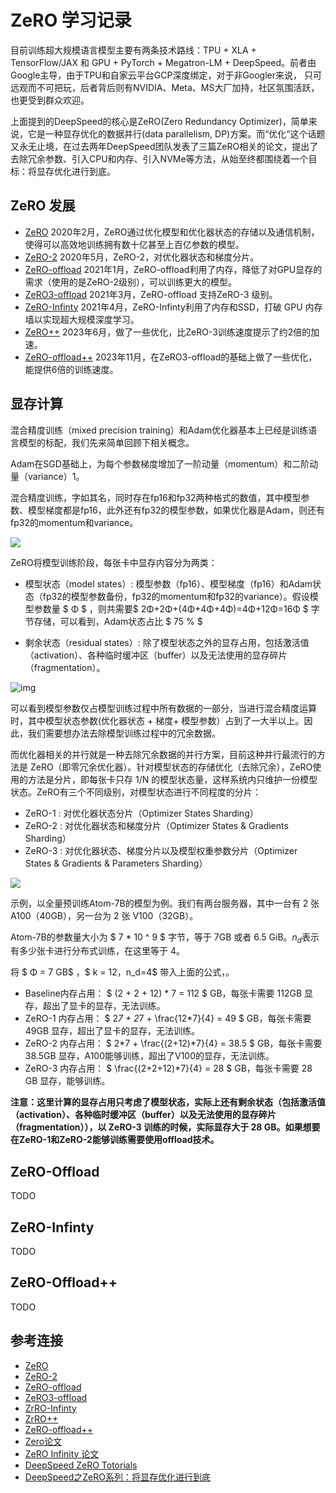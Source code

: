 # ZeRO 学习记录


目前训练超大规模语言模型主要有两条技术路线：TPU + XLA + TensorFlow/JAX 和 GPU + PyTorch + Megatron-LM + DeepSpeed。前者由Google主导，由于TPU和自家云平台GCP深度绑定，对于非Googler来说， 只可远观而不可把玩，后者背后则有NVIDIA、Meta、MS大厂加持，社区氛围活跃，也更受到群众欢迎。

上面提到的DeepSpeed的核心是ZeRO(Zero Redundancy Optimizer)，简单来说，它是一种显存优化的数据并行(data parallelism, DP)方案。而“优化“这个话题又永无止境，在过去两年DeepSpeed团队发表了三篇ZeRO相关的论文，提出了去除冗余参数、引入CPU和内存、引入NVMe等方法，从始至终都围绕着一个目标：将显存优化进行到底。

## ZeRO 发展

- [ZeRO](https://www.microsoft.com/en-us/research/blog/zero-deepspeed-new-system-optimizations-enable-training-models-with-over-100-billion-parameters/) 2020年2月，ZeRO通过优化模型和优化器状态的存储以及通信机制，使得可以高效地训练拥有数十亿甚至上百亿参数的模型。
- [ZeRO-2](https://www.microsoft.com/en-us/research/blog/zero-2-deepspeed-shattering-barriers-of-deep-learning-speed-scale/) 2020年5月，ZeRO-2，对优化器状态和梯度分片。
- [ZeRO-offload](https://arxiv.org/abs/2101.06840) 2021年1月，ZeRO-offload利用了内存，降低了对GPU显存的需求（使用的是ZeRO-2级别），可以训练更大的模型。
- [ZeRO3-offload](https://www.deepspeed.ai/2021/03/07/zero3-offload.html) 2021年3月，ZeRO-offload 支持ZeRO-3 级别。
- [ZeRO-Infinty](https://www.microsoft.com/en-us/research/blog/zero-infinity-and-deepspeed-unlocking-unprecedented-model-scale-for-deep-learning-training/) 2021年4月，ZeRO-Infinty利用了内存和SSD，打破 GPU 内存墙以实现超大规模深度学习。
- [ZeRO++](https://www.microsoft.com/en-us/research/blog/deepspeed-zero-a-leap-in-speed-for-llm-and-chat-model-training-with-4x-less-communication/) 2023年6月，做了一些优化，比ZeRO-3训练速度提示了约2倍的加速。
- [ZeRO-offload++](https://github.com/microsoft/DeepSpeed/tree/master/blogs/deepspeed-offloadpp) 2023年11月，在ZeRO3-offload的基础上做了一些优化，能提供6倍的训练速度。



## 显存计算

混合精度训练（mixed precision training）和Adam优化器基本上已经是训练语言模型的标配，我们先来简单回顾下相关概念。

Adam在SGD基础上，为每个参数梯度增加了一阶动量（momentum）和二阶动量（variance）1。

混合精度训练，字如其名，同时存在fp16和fp32两种格式的数值，其中模型参数、模型梯度都是fp16，此外还有fp32的模型参数，如果优化器是Adam，则还有fp32的momentum和variance。

![](https://danerlt-1258802437.cos.ap-chongqing.myqcloud.com/2024-03-22-9ESoq4.png)

ZeRO将模型训练阶段，每张卡中显存内容分为两类：

-   模型状态（model states）: 模型参数（fp16）、模型梯度（fp16）和Adam状态（fp32的模型参数备份，fp32的momentum和fp32的variance）。假设模型参数量 $ Φ $ ，则共需要$ 2Φ+2Φ+(4Φ+4Φ+4Φ)=4Φ+12Φ=16Φ $ 字节存储，可以看到，Adam状态占比 $ 75 \% $

-   剩余状态（residual states）: 除了模型状态之外的显存占用，包括激活值（activation）、各种临时缓冲区（buffer）以及无法使用的显存碎片（fragmentation）。

![img](https://danerlt-1258802437.cos.ap-chongqing.myqcloud.com/images/v2-0767b38b6144986667975d2b99d02bc3.webp)


可以看到模型参数仅占模型训练过程中所有数据的一部分，当进行混合精度运算时，其中模型状态参数(优化器状态 + 梯度+ 模型参数）占到了一大半以上。因此，我们需要想办法去除模型训练过程中的冗余数据。

而优化器相关的并行就是一种去除冗余数据的并行方案，目前这种并行最流行的方法是 ZeRO（即零冗余优化器）。针对模型状态的存储优化（去除冗余），ZeRO使用的方法是分片，即每张卡只存 1/N 的模型状态量，这样系统内只维护一份模型状态。ZeRO有三个不同级别，对模型状态进行不同程度的分片：

- ZeRO-1 : 对优化器状态分片（Optimizer States Sharding）
- ZeRO-2 : 对优化器状态和梯度分片（Optimizer States & Gradients Sharding）
- ZeRO-3 : 对优化器状态、梯度分片以及模型权重参数分片（Optimizer States & Gradients & Parameters Sharding）

![](https://danerlt-1258802437.cos.ap-chongqing.myqcloud.com/2024-03-22-80LSfL.png)

示例，以全量预训练Atom-7B的模型为例。我们有两台服务器，其中一台有 2 张A100（40GB），另一台为 2 张 V100（32GB）。

Atom-7B的参数量大小为 $ 7 * 10 ^ 9 $ 字节，等于 7GB 或者 6.5 GiB。$n_d$表示有多少张卡进行分布式训练，在这里等于 $4$。

将 $ Φ = 7 GB$ ，$ k = 12$，$n_d=4$ 带入上面的公式，。

-   Baseline内存占用： $ (2 + 2 + 12) * 7 = 112 $ GB，每张卡需要 112GB 显存，超出了显卡的显存，无法训练。
-   ZeRO-1 内存占用： $ 2*7 + 2*7 + \frac{12*7}{4} = 49 $ GB，每张卡需要 49GB 显存，超出了显卡的显存，无法训练。
-   ZeRO-2 内存占用： $ 2*7 + \frac{(2+12)*7}{4} = 38.5 $ GB，每张卡需要 38.5GB 显存，A100能够训练，超出了V100的显存，无法训练。
-   ZeRO-3 内存占用： $ \frac{(2+2+12)*7}{4} = 28 $ GB，每张卡需要 28 GB 显存，能够训练。

**注意：这里计算的显存占用只考虑了模型状态，实际上还有剩余状态（包括激活值（activation）、各种临时缓冲区（buffer）以及无法使用的显存碎片（fragmentation）），以 ZeRO-3 训练的时候，实际显存大于 28 GB。如果想要在ZeRO-1和ZeRO-2能够训练需要使用offload技术。**



## ZeRO-Offload

TODO

## ZeRO-Infinty

TODO

## ZeRO-Offload++

TODO 



## 参考连接

- [ZeRO](https://www.microsoft.com/en-us/research/blog/zero-deepspeed-new-system-optimizations-enable-training-models-with-over-100-billion-parameters/) 
- [ZeRO-2](https://www.microsoft.com/en-us/research/blog/zero-2-deepspeed-shattering-barriers-of-deep-learning-speed-scale/) 
- [ZeRO-offload](https://arxiv.org/abs/2101.06840) 
- [ZeRO3-offload](https://www.deepspeed.ai/2021/03/07/zero3-offload.html) 
- [ZrRO-Infinty](https://www.microsoft.com/en-us/research/blog/zero-infinity-and-deepspeed-unlocking-unprecedented-model-scale-for-deep-learning-training/) 
- [ZrRO++](https://www.microsoft.com/en-us/research/blog/deepspeed-zero-a-leap-in-speed-for-llm-and-chat-model-training-with-4x-less-communication/) 
- [ZeRO-offload++](https://github.com/microsoft/DeepSpeed/tree/master/blogs/deepspeed-offloadpp)
- [Zero论文](https://arxiv.org/abs/1910.02054)
- [ZeRO Infinity 论文](https://arxiv.org/abs/2104.07857)
- [DeepSpeed ZeRO Totorials](https://www.deepspeed.ai/tutorials/zero/)
- [DeepSpeed之ZeRO系列：将显存优化进行到底](https://basicv8vc.github.io/posts/zero/)
